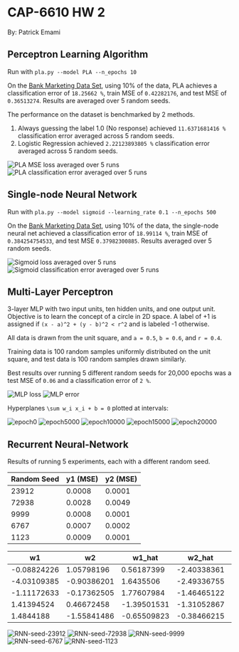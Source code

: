 # CAP-6610 HW 2

By: Patrick Emami

## Perceptron Learning Algorithm

Run with `pla.py --model PLA --n_epochs 10`

On the [Bank Marketing Data Set](https://archive.ics.uci.edu/ml/datasets/Bank+Marketing), using 10% of the data, PLA achieves a 
classification error of `18.25662 %`, train MSE of `0.42282176`, and test MSE of `0.36513274`. Results
are averaged over 5 random seeds. 

The performance on the dataset is benchmarked by 2 methods. 

1. Always guessing the label 1.0 (No response) achieved `11.6371681416 %` classification error averaged across 5 random seeds.
2. Logistic Regression achieved `2.22123893805 %` classification error averaged across 5 random seeds.

![PLA MSE loss averaged over 5 runs](img/pla_loss.png)
![PLA classification error averaged over 5 runs](img/pla_class_error.png)


## Single-node Neural Network

Run with `pla.py --model sigmoid --learning_rate 0.1 --n_epochs 500`

On the [Bank Marketing Data Set](https://archive.ics.uci.edu/ml/datasets/Bank+Marketing), using 10% of the data, 
the single-node neural net achieved a classification error of `18.99114 %`, train MSE of `0.384254754533`, and test MSE `0.37982300885`.
Results averaged over 5 random seeds.

![Sigmoid loss averaged over 5 runs](img/pla_sigmoid_loss_lr_0.1.png)
![Sigmoid classification error averaged over 5 runs](img/pla_sigmoid_class_error_lr_0.1.png)

## Multi-Layer Perceptron

3-layer MLP with two input units, ten hidden units, and one output unit.
Objective is to learn the concept of a circle in 2D space. A label of +1
is assigned if `(x - a)^2 + (y - b)^2 < r^2` and is labeled -1 otherwise.

All data is drawn from the unit square, and `a = 0.5`, `b = 0.6`, and `r = 0.4`.

Training data is 100 random samples uniformly distributed on the unit square,
and test data is 100 random samples drawn similarly.

Best results over running 5 different random seeds for 20,000 epochs 
was a test MSE of `0.06` and a classification error of `2 %`. 

![MLP loss](img/mlp_loss.png)
![MLP error](img/mlp_class_error.png)

Hyperplanes `\sum w_i x_i + b = 0` plotted at intervals:

![epoch0](img/mlp-epoch-0.png)
![epoch5000](img/mlp-epoch-5000.png)
![epoch10000](img/mlp-epoch-10000.png)
![epoch15000](img/mlp-epoch-15000.png)
![epoch20000](img/mlp-epoch-20000.png)

## Recurrent Neural-Network

Results of running 5 experiments, each with a different random seed. 

| Random Seed | y1 (MSE) | y2 (MSE)
|---|---|---|
| 23912 | 0.0008 | 0.0001 
| 72938 | 0.0028 | 0.0049 
| 9999 |  0.0008 | 0.0001 
| 6767 |  0.0007 | 0.0002 
| 1123 |  0.0009 | 0.0001 

 w1 | w2 | w1_hat | w2_hat | bias1 | bias2
 ---|---|---|---|---|---
 | -0.08824226 |  1.05798196 | 0.56187399 | -2.40338361 | 0.65013105 | -1.24926364
 | -4.03109385 | -0.90386201 | 1.6435506 | -2.49336755 | 1.31868148 | -0.46683088
 | -1.11172633 | -0.17362505 | 1.77607984 | -1.46465122 | 1.00974762 | -0.51267624
 | 1.41394524 | 0.46672458 | -1.39501531 | -1.31052867 | 0.15320471 | -0.83057737
 | 1.4844188 | -1.55841486 | -0.65509823 | -0.38466215 | 0.01454801 | 0.47195181
 
![RNN-seed-23912](img/rnn-seed-23912.png)
![RNN-seed-72938](img/rnn-seed-72938.png)
![RNN-seed-9999](img/rnn-seed-9999.png)
![RNN-seed-6767](img/rnn-seed-6767.png)
![RNN-seed-1123](img/rnn-seed-1123.png)

